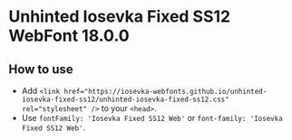 # Unhinted Iosevka Fixed SS12 WebFont 18.0.0

## How to use

- Add `<link href="https://iosevka-webfonts.github.io/unhinted-iosevka-fixed-ss12/unhinted-iosevka-fixed-ss12.css" rel="stylesheet" />` to your `<head>`.
- Use `fontFamily: 'Iosevka Fixed SS12 Web'` or `font-family: 'Iosevka Fixed SS12 Web'`.
